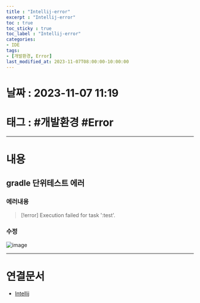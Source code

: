 ```yaml
---
title : "Intellij-error"
excerpt : "Intellij-error"
toc : true
toc_sticky : true
toc_label : "Intellij-error"
categories:
- IDE
tags:
- [개발환경, Error]
last_modified_at: 2023-11-07T08:00:00-10:00:00
---
```


# 날짜 : 2023-11-07 11:19

# 태그 : #개발환경 #Error
---

# 내용

## gradle 단위테스트 에러

### 에러내용
> [!error]
> Execution failed for task ':test'.

### 수정
  
![image](../../assets/images/IntellijTestErrorFix.png)

---

# 연결문서
- [Intellij](../../ide/ide-Intellij)